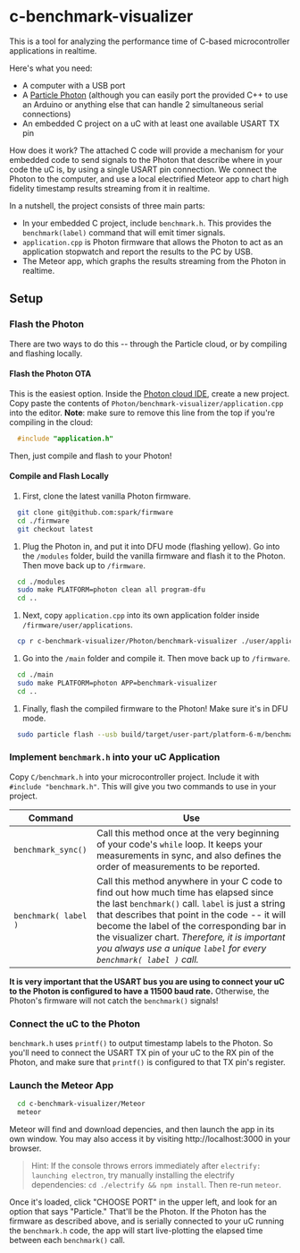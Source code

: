 # c-benchmark-visualizer
This is a tool for analyzing the performance time of C-based microcontroller applications in realtime.

Here's what you need:

*  A computer with a USB port
*  A [Particle Photon](http://particle.io) (although you can easily port the provided C++ to use an Arduino or anything else that can handle 2 simultaneous serial connections)
*  An embedded C project on a uC with at least one available USART TX pin

How does it work?  The attached C code will provide a mechanism for your embedded code to send signals to the Photon that describe where in your code the uC is, by using a single USART pin connection.  We connect the Photon to the computer, and use a local electrified Meteor app to chart high fidelity timestamp results streaming from it in realtime.

In a nutshell, the project consists of three main parts:

*  In your embedded C project, include `benchmark.h`.  This provides the `benchmark(label)` command that will emit timer signals.
*  `application.cpp` is Photon firmware that allows the Photon to act as an application stopwatch and report the results to the PC by USB.
*  The Meteor app, which graphs the results streaming from the Photon in realtime.

## Setup

### Flash the Photon
There are two ways to do this -- through the Particle cloud, or by compiling and flashing locally.

#### Flash the Photon OTA
This is the easiest option.  Inside the [Photon cloud IDE](http://build.particle.io), create a new project.  Copy paste the contents of `Photon/benchmark-visualizer/application.cpp` into the editor.  **Note**: make sure to remove this line from the top if you're compiling in the cloud:

```cpp
  #include "application.h"
```

Then, just compile and flash to your Photon!

#### Compile and Flash Locally
1.  First, clone the latest vanilla Photon firmware.
  ```bash
    git clone git@github.com:spark/firmware
    cd ./firmware
    git checkout latest
  ```

1.  Plug the Photon in, and put it into DFU mode (flashing yellow).  Go into the `/modules` folder, build the vanilla firmware and flash it to the Photon.  Then move back up to `/firmware`.
  ```bash
    cd ./modules
    sudo make PLATFORM=photon clean all program-dfu
    cd ..
  ```

1.  Next, copy `application.cpp` into its own application folder inside `/firmware/user/applications`.
  ```bash
    cp r c-benchmark-visualizer/Photon/benchmark-visualizer ./user/applications
  ```

1.  Go into the `/main` folder and compile it.  Then move back up to `/firmware`.
  ```bash
    cd ./main
    sudo make PLATFORM=photon APP=benchmark-visualizer
    cd ..
  ```

1.  Finally, flash the compiled firmware to the Photon!  Make sure it's in DFU mode.
  ```bash
    sudo particle flash --usb build/target/user-part/platform-6-m/benchmark-visualizer.bin
  ```

### Implement `benchmark.h` into your uC Application
Copy `C/benchmark.h` into your microcontroller project.  Include it with `#include "benchmark.h"`.  This will give you two commands to use in your project.

Command | Use
---|---
`benchmark_sync()` | Call this method once at the very beginning of your code's `while` loop.  It keeps your measurements in sync, and also defines the order of measurements to be reported.
`benchmark( label )` | Call this method anywhere in your C code to find out how much time has elapsed since the last `benchmark()` call.  `label` is just a string that describes that point in the code -- it will become the label of the corresponding bar in the visualizer chart.  *Therefore, it is important you always use a unique `label` for every `benchmark( label )` call.*

**It is very important that the USART bus you are using to connect your uC to the Photon is configured to have a 11500 baud rate.**  Otherwise, the Photon's firmware will not catch the `benchmark()` signals!

### Connect the uC to the Photon
`benchmark.h` uses `printf()` to output timestamp labels to the Photon.  So you'll need to connect the USART TX pin of your uC to the RX pin of the Photon, and make sure that `printf()` is configured to that TX pin's register.

### Launch the Meteor App
```bash
  cd c-benchmark-visualizer/Meteor
  meteor
```

Meteor will find and download depencies, and then launch the app in its own window.  You may also access it by visiting http://localhost:3000 in your browser.

> Hint:  If the console throws errors immediately after `electrify: launching electron`, try manually installing the electrify dependencies: `cd ./electrify && npm install`.  Then re-run `meteor`.

Once it's loaded, click "CHOOSE PORT" in the upper left, and look for an option that says "Particle."  That'll be the Photon.  If the Photon has the firmware as described above, and is serially connected to your uC running the `benchmark.h` code, the app will start live-plotting the elapsed time between each `benchmark()` call.
